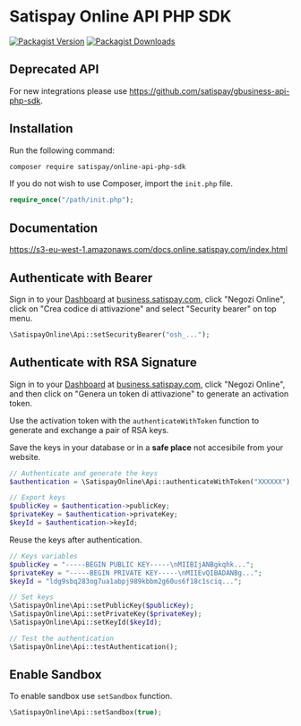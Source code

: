# Satispay Online API PHP SDK
[![Packagist Version](https://img.shields.io/packagist/v/satispay/online-api-php-sdk.svg?style=flat-square)](https://packagist.org/packages/satispay/online-api-php-sdk)
[![Packagist Downloads](https://img.shields.io/packagist/dt/satispay/online-api-php-sdk.svg?style=flat-square)](https://packagist.org/packages/satispay/online-api-php-sdk)

## Deprecated API
For new integrations please use https://github.com/satispay/gbusiness-api-php-sdk.

## Installation
Run the following command:

```bash
composer require satispay/online-api-php-sdk
```

If you do not wish to use Composer, import the `init.php` file.

```php
require_once("/path/init.php");
```

## Documentation
https://s3-eu-west-1.amazonaws.com/docs.online.satispay.com/index.html

## Authenticate with Bearer
Sign in to your [Dashboard](https://business.satispay.com) at [business.satispay.com](https://business.satispay.com), click "Negozi Online", click on "Crea codice di attivazione" and select "Security bearer" on top menu.

```php
\SatispayOnline\Api::setSecurityBearer("osh_...");
```

## Authenticate with RSA Signature
Sign in to your [Dashboard](https://business.satispay.com) at [business.satispay.com](https://business.satispay.com), click "Negozi Online", and then click on "Genera un token di attivazione" to generate an activation token.

Use the activation token with the `authenticateWithToken` function to generate and exchange a pair of RSA keys.

Save the keys in your database or in a **safe place** not accesibile from your website.
```php
// Authenticate and generate the keys
$authentication = \SatispayOnline\Api::authenticateWithToken("XXXXXX");

// Export keys
$publicKey = $authentication->publicKey;
$privateKey = $authentication->privateKey;
$keyId = $authentication->keyId;
```

Reuse the keys after authentication.
```php
// Keys variables
$publicKey = "-----BEGIN PUBLIC KEY-----\nMIIBIjANBgkqhk...";
$privateKey = "-----BEGIN PRIVATE KEY-----\nMIIEvQIBADANBg...";
$keyId = "ldg9sbq283og7ua1abpj989kbbm2g60us6f18c1sciq...";

// Set keys
\SatispayOnline\Api::setPublicKey($publicKey);
\SatispayOnline\Api::setPrivateKey($privateKey);
\SatispayOnline\Api::setKeyId($keyId);

// Test the authentication
\SatispayOnline\Api::testAuthentication();
```

## Enable Sandbox
To enable sandbox use `setSandbox` function.
```php
\SatispayOnline\Api::setSandbox(true);
```

